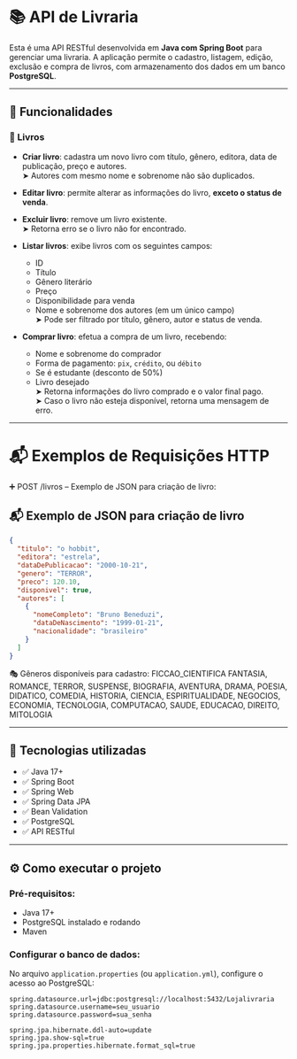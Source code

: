 # 📚 API de Livraria

Esta é uma API RESTful desenvolvida em **Java com Spring Boot** para gerenciar uma livraria. A aplicação permite o cadastro, listagem, edição, exclusão e compra de livros, com armazenamento dos dados em um banco **PostgreSQL**.

---

## 🚀 Funcionalidades

### 📖 Livros
- **Criar livro**: cadastra um novo livro com título, gênero, editora, data de publicação, preço e autores.  
  ➤ Autores com mesmo nome e sobrenome não são duplicados.

- **Editar livro**: permite alterar as informações do livro, **exceto o status de venda**.

- **Excluir livro**: remove um livro existente.  
  ➤ Retorna erro se o livro não for encontrado.

- **Listar livros**: exibe livros com os seguintes campos:
  - ID
  - Título
  - Gênero literário
  - Preço
  - Disponibilidade para venda
  - Nome e sobrenome dos autores (em um único campo)  
  ➤ Pode ser filtrado por título, gênero, autor e status de venda.

- **Comprar livro**: efetua a compra de um livro, recebendo:
  - Nome e sobrenome do comprador
  - Forma de pagamento: `pix`, `crédito`, ou `débito`
  - Se é estudante (desconto de 50%)
  - Livro desejado  
  ➤ Retorna informações do livro comprado e o valor final pago.  
  ➤ Caso o livro não esteja disponível, retorna uma mensagem de erro.

---
# 📬 Exemplos de Requisições HTTP
➕ POST /livros – Exemplo de JSON para criação de livro:
## 📬 Exemplo de JSON para criação de livro

```json
{
  "titulo": "o hobbit",
  "editora": "estrela",
  "dataDePublicacao": "2000-10-21",
  "genero": "TERROR",
  "preco": 120.10,
  "disponivel": true,
  "autores": [
    {
      "nomeCompleto": "Bruno Beneduzi",
      "dataDeNascimento": "1999-01-21",
      "nacionalidade": "brasileiro"
    }
  ]
}
```

🎭 Gêneros disponíveis para cadastro:
FICCAO_CIENTIFICA
FANTASIA,
ROMANCE,
TERROR,
SUSPENSE,
BIOGRAFIA,
AVENTURA,
DRAMA,
POESIA,
DIDATICO,
COMEDIA,
HISTORIA,
CIENCIA,
ESPIRITUALIDADE,
NEGOCIOS,
ECONOMIA,
TECNOLOGIA,
COMPUTACAO,
SAUDE,
EDUCACAO,
DIREITO,
MITOLOGIA

---
## 🧾 Tecnologias utilizadas

- ✅ Java 17+  
- ✅ Spring Boot  
- ✅ Spring Web  
- ✅ Spring Data JPA  
- ✅ Bean Validation  
- ✅ PostgreSQL  
- ✅ API RESTful

---

## ⚙️ Como executar o projeto

### Pré-requisitos:
- Java 17+
- PostgreSQL instalado e rodando
- Maven

### Configurar o banco de dados:

No arquivo `application.properties` (ou `application.yml`), configure o acesso ao PostgreSQL:

```properties
spring.datasource.url=jdbc:postgresql://localhost:5432/Lojalivraria
spring.datasource.username=seu_usuario
spring.datasource.password=sua_senha

spring.jpa.hibernate.ddl-auto=update
spring.jpa.show-sql=true
spring.jpa.properties.hibernate.format_sql=true
```

